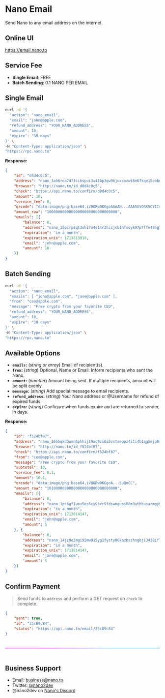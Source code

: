 # Nano Email

Send Nano to any email address on the internet. 

## Online UI

[https://email.nano.to ](https://email.nano.to )

## Service Fee

- **Single Email**: FREE
- **Batch Sending**: 0.1 NANO PER EMAIL

## Single Email

```bash
curl -d '{
  "action": "nano_email",
  "email": "john@apple.com",
  "refund_address": "YOUR_NANO_ADDRESS",
  "amount": 10,
  "expire": "30 days"
}' \
-H "Content-Type: application/json" \
"https://rpc.nano.to"
```

**Response:**

```json
{
    "id": "d8d4c0c5",
    "address": "nano_3ah6roa747fcibspui3w41bp3qw96juxcozwi8n67kqe15cobec5imkkt9qu",
    "browser": "http://nano.to/id_d8d4c0c5",
    "check": "https://api.nano.to/confirm/d8d4c0c5",
    "amount": 10,
    "service_fee": 0,
    "qrcode": "data:image/png;base64,iVBORw0KGgoAAAAN...AAASUVORK5CYII=",
    "amount_raw": "10000000000000000000000000000000",
    "emails": [{
        "balance": 0,
        "address": "nano_15pcrp8qt3ohi7u4q14r3hccjcb1hfsoyk97p7ffm49hg7rft8b4a8znh7hf",
        "expiration": "in a month",
        "expiration_unix": 1713813910,
        "email": "john@apple.com",
        "amount": 10
    }]
}
```

## Batch Sending

```bash
curl -d '{
  "action": "nano_email",
  "emails": [ "john@apple.com", "jane@apple.com" ],
  "from": "ceo@apple.com",
  "message": "Free crypto from your favorite CEO",
  "refund_address": "YOUR_NANO_ADDRESS",
  "amount": 10,
  "expire": "30 days"
}' \
-H "Content-Type: application/json" \
"https://rpc.nano.to"
```

## Available Options

- **```emails```:** (*string or array*) Email of recipient(s).
- **```from```:** (*string*) Optional, Name or Email. Inform recipients who sent the Nano.
- **```amount```:** (*number*) Amount being sent. If multiple recipients, amount will be split evenly.
- **```message```:** (*string*) Add special message to email recipients.
- **```refund_address```:** (*string*) Your Nano address or @Username for refund of expired funds.
- **```expire```:** (*string*) Configure when funds expire and are returned to sender, in days.


**Response:**

```json
{
    "id": "f524bf87",
    "address": "nano_16bbqkd3umn6phhij19aq9zi6i5zstaeppz4i1i4b1qg5mjp8rc7pnt7shse",
    "browser": "http://nano.to/id_f524bf87",
    "check": "https://api.nano.to/confirm/f524bf87",
    "from": "ceo@apple.com",
    "message": "Free crypto from your favorite CEO",
    "subtotal": 10,
    "service_fee": 0.1,
    "amount": 10.1,
    "qrcode": "data:image/png;base64,iVBORw0KGgoA...SuQmCC",
    "amount_raw": "10100000000000000000000000000000",
    "emails": [{
        "balance": 0,
        "address": "nano_1ps6gf1uox5ep5cy93xr9fdswnguos86m3uthbusarmgy5ejx7cwpghx71ip",
        "expiration": "in a month",
        "expiration_unix": 1713814147,
        "email": "john@apple.com",
        "amount": 5
    }, {
        "balance": 0,
        "address": "nano_14jz9e3mgi95mw915yg1fysty86kazbszhsgbj13438if7uo3mcj1yf9yb6k",
        "expiration": "in a month",
        "expiration_unix": 1713814147,
        "email": "jane@apple.com",
        "amount": 5
    }]
}
```

## Confirm Payment

> Send funds to ```address``` and perform a GET request on ```check``` to complete.

```json
{
    "sent": true,
    "id": "35c89c84",
    "status": "https://api.nano.to/email/35c89c84"
}
```

![line](https://github.com/fwd/n2/raw/master/.github/line.png)

## Business Support

- Email: business@nano.to
- Twitter: [@nano2dev](https://twitter.com/nano2dev)
- @nano2dev on [Nano's Discord](https://discord.com/invite/RNAE2R9) 